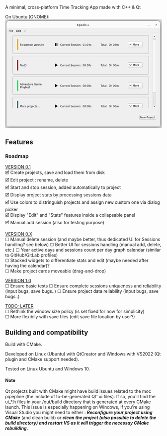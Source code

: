 A minimal, cross-platform Time Tracking App made with C++ & Qt

On Ubuntu (GNOME):
![A screenshot of the main page of the app on Ubuntu (GNOME)](tta-main-gnome-screenshot.png)

## Features

### Roadmap
<u>VERSION 0.1</u> <br/>
🗹 Create projects, save and load them from disk <br/>
🗹 Edit project : rename, delete <br/>
🗹 Start and stop session, added automatically to project <br/>
🗹 Display project stats by processing sessions data <br/>
🗹 Use colors to distringuish projects and assign new custom one via dialog picker <br/>
🗹 Display "Edit" and "Stats" features inside a collapsable panel <br/> 
🗹 Manual add session (also for testing purpose) <br/>

<u>VERSION 0.X</u> <br/>
☐ Manual delete session (and maybe better, thus dedicated UI for Sessions handling? see below)
☐ Better UI for sessions handling (manual add, delete, etc.)
☐ Year active days and sessions count per day graph calendar (similar to GitHub/GitLab profiles) <br/>
☐ Stacked widgets to differentiate stats and edit (maybe needed after having the calendar)? <br/>
☐ Make project cards moveable (drag-and-drop) <br/>

<u>VERSION 1.0</u> <br/>
☐ Ensure basic tests
☐ Ensure complete sessions uniqueness and reliability (input bugs, save bugs..)
☐ Ensure project data reliability (input bugs, save bugs..)

<u>TODO: LATER</u> <br/>
☐ Rethink the window size policy (is set fixed for now for simplicity) <br/>
☐ More flexibily with save files (edit save file location by user?) <br/>

## Building and compatibility

Build with CMake.

Developed on Linux (Ubuntu) with QtCreator and Windows with VS2022 (Qt plugin and CMake support needed).

Tested on Linux Ubuntu and Windows 10.

#### Note
Qt projects built with CMake might have build issues related to the moc pipepline (the include of to-be-generated Qt' ui files). If so, you'll find the ui_*.h files in your /out/build directory that is generated at every CMake launch. This issue is especially happening on Windows, if you're using Visual Studio you might need to either : ***Reconfigure your project using CMake*** (and clean build) or ***clean the project (also possible to delete the build directory) and restart VS as it will trigger the necessay CMake rebuilding.***
